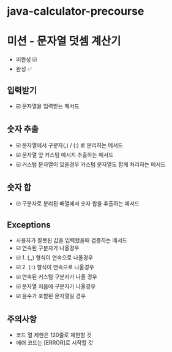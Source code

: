 # java-calculator-precourse

# 미션 - 문자열 덧셈 계산기

- 미완성 ☑️
- 완성 ✅

## 입력받기
- ☑️ 문자열을 입력받는 메서드

## 숫자 추출
- ☑️ 문자열에서 구분자(,) / (:) 로 분리하는 메서드
- ☑️ 문자열 앞 커스텀 메시지 추출하는 메서드
- ☑️ 커스텀 문자열이 있을경우 커스텀 문자열도 함께 처리하는 메서드

## 숫자 합
- ☑️ 구분자로 분리된 배열에서 숫자 합을 추출하는 메서드

## Exceptions
- 사용자가 잘못된 값을 입력했을때 검증하는 메서드 
- ☑️ 연속된 구분자가 나올경우 
- ☑️ 1. (,,) 형식이 연속으로 나올경우
- ☑️ 2. (::) 형식이 연속으로 나올경우
- ☑️ 연속된 커스텀 구분자가 나올 경우
- ☑️ 문자열 처음에 구분자가 나올경우
- ☑️ 음수가 포함된 문자열일 경우


## 주의사항
- 코드 열 제한은 120줄로 제한할 것
- 에러 코드는 [ERROR]로 시작할 것

